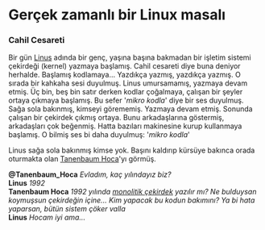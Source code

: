 Gerçek zamanlı bir Linux masalı
===============================

### Cahil Cesareti
Bir gün [Linus](https://en.wikipedia.org/wiki/Linus_Torvalds) adında bir genç,
yaşına başına bakmadan bir işletim sistemi çekirdeği (kernel) yazmaya başlamış.
Cahil cesareti diye buna deniyor herhalde. Başlamış kodlamaya... Yazdıkça
yazmış, yazdıkça yazmış. O sırada bir kahkaha sesi duyulmuş. Linus umursamamış,
yazmaya devam etmiş. Üç bin, beş bin satır derken kodlar çoğalmaya, çalışan bir
şeyler ortaya çıkmaya başlamış. Bu sefer '*mikro kodla*' diye bir ses duyulmuş.
Sağa sola bakınmış, kimseyi görememiş. Yazmaya devam etmiş. Sonunda çalışan bir
çekirdek çıkmış ortaya. Bunu arkadaşlarına göstermiş, arkadaşları çok beğenmiş.
Hatta bazıları makinesine kurup kullanmaya başlamış. O bilmiş ses bi daha
duyulmuş: '*mikro kodla*'

Linus sağa sola bakınmış kimse yok. Başını kaldırıp kürsüye bakınca orada
oturmakta olan [Tanenbaum
Hoca](https://en.wikipedia.org/wiki/Andrew_S._Tanenbaum)'yı görmüş.

<div>
<b>@Tanenbaum_Hoca</b>
<em>Evladım, kaç yılındayız biz?</em><br>
<b>Linus</b>
<em>1992</em><br>
<b>Tanenbaum Hoca</b>
<em>1992 yılında <a href="https://en.wikipedia.org/wiki/Monolithic_kernel">
monolitik çekirdek</a> yazılır mı? Ne bulduysan koymuşsun çekirdeğin içine...
Kim yapacak bu kodun bakımını? Ya bi hata yaparsan, bütün sistem çöker valla
</em><br>
<b>Linus</b>
<em>Hocam iyi ama...</em><br>
</div>
